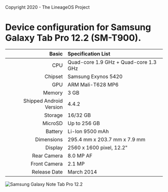 Copyright 2020 - The LineageOS Project

Device configuration for Samsung Galaxy Tab Pro 12.2 (SM-T900).
========================================

Basic   | Specification List
-------:|:-------------------------
CPU     | Quad-core 1.9 GHz + Quad-core 1.3 GHz
Chipset | Samsung Exynos 5420
GPU     | ARM Mali-T628 MP6
Memory  | 3 GB
Shipped Android Version | 4.4.2
Storage | 16/32 GB
MicroSD | Up to 256 GB
Battery | Li-Ion 9500 mAh
Dimensions | 295.4 mm x 203.7 mm x 7.9 mm
Display | 2560 x 1600 pixel, 12.2"
Rear Camera  | 8.0 MP AF
Front Camera | 2.1 MP
Release Date | March 2014

![Samsung Galaxy Note Tab Pro 12.2](https://fdn2.gsmarena.com/vv/pics/samsung/samsung-tab-pro-122-1.jpg "Samsung Galaxy Tab Pro 12.2")
